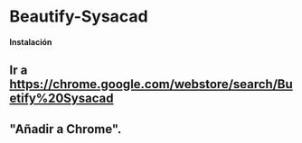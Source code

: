 # Beautify-Sysacad

#### Instalación
## Ir a https://chrome.google.com/webstore/search/Buetify%20Sysacad
## "Añadir a Chrome".